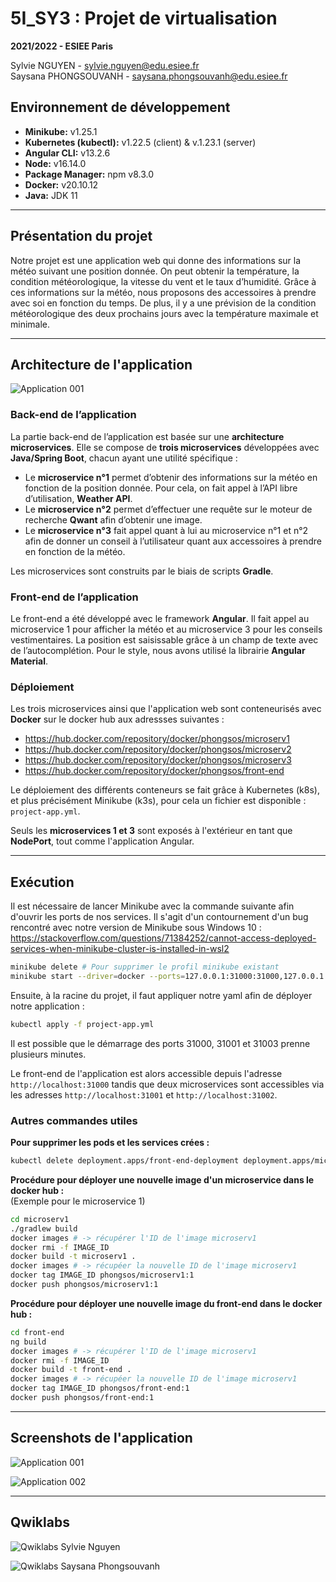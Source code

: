 # 5I_SY3 : Projet de virtualisation
**2021/2022 - ESIEE Paris**  

Sylvie NGUYEN - [sylvie.nguyen@edu.esiee.fr](mailto:sylvie.nguyen@edu.esiee.fr)  
Saysana PHONGSOUVANH - [saysana.phongsouvanh@edu.esiee.fr](mailto:saysana.phongsouvanh@edu.esiee.fr)

## Environnement de développement
- **Minikube:** v1.25.1
- **Kubernetes (kubectl):** v1.22.5 (client) & v.1.23.1 (server)
- **Angular CLI:** v13.2.6
- **Node:** v16.14.0
- **Package Manager:** npm v8.3.0
- **Docker:** v20.10.12
- **Java:** JDK 11

---

## Présentation du projet
Notre projet est une application web qui donne des informations sur la météo suivant une 
position donnée. On peut obtenir la température, la condition météorologique, la vitesse du vent
et le taux d’humidité. 
Grâce à ces informations sur la météo, nous proposons des accessoires à prendre avec soi en 
fonction du temps. De plus, il y a une prévision de la condition météorologique des deux 
prochains jours avec la température maximale et minimale.  

---
## Architecture de l'application

![Application 001](img/architecture_virtu.drawio.png)

### Back-end de l’application
La partie back-end de l’application est basée sur une **architecture microservices**. 
Elle se compose de **trois microservices** développées avec **Java/Spring Boot**, chacun ayant une utilité spécifique :

- Le **microservice n°1** permet d’obtenir des informations sur la météo en fonction de la position donnée. Pour cela, on fait appel à l’API libre d’utilisation, **Weather API**.
- Le **microservice n°2** permet d’effectuer une requête sur le moteur de recherche **Qwant** afin d’obtenir une image.
- Le **microservice n°3** fait appel quant à lui au microservice n°1 et n°2 afin de donner un conseil à l’utilisateur quant aux accessoires à prendre en fonction de la météo.

Les microservices sont construits par le biais de scripts **Gradle**.

### Front-end de l’application
Le front-end a été développé avec le framework **Angular**. 
Il fait appel au microservice 1 pour afficher la météo et au microservice 3 pour les conseils vestimentaires. La position est saisissable grâce à un champ de texte avec de l’autocomplétion.
Pour le style, nous avons utilisé la librairie **Angular Material**.

### Déploiement
Les trois microservices ainsi que l'application web 
sont conteneurisés avec **Docker** sur le docker hub aux adressses suivantes :
- https://hub.docker.com/repository/docker/phongsos/microserv1
- https://hub.docker.com/repository/docker/phongsos/microserv2
- https://hub.docker.com/repository/docker/phongsos/microserv3
- https://hub.docker.com/repository/docker/phongsos/front-end

Le déploiement des différents conteneurs se fait grâce à Kubernetes (k8s), 
et plus précisément Minikube (k3s), pour cela un fichier est disponible : `project-app.yml`.

Seuls les **microservices 1 et 3** sont exposés à l'extérieur en tant que **NodePort**, tout comme l'application Angular.

---

## Exécution
Il est nécessaire de lancer Minikube avec la commande suivante afin d'ouvrir les ports de nos services. 
Il s'agit d'un contournement d'un bug rencontré avec notre version de Minikube sous Windows 10 : https://stackoverflow.com/questions/71384252/cannot-access-deployed-services-when-minikube-cluster-is-installed-in-wsl2

```bash
minikube delete # Pour supprimer le profil minikube existant
minikube start --driver=docker --ports=127.0.0.1:31000:31000,127.0.0.1:31001:31001,127.0.0.1:31002:31002
```

Ensuite, à la racine du projet, il faut appliquer notre yaml afin de déployer notre application :
```bash
kubectl apply -f project-app.yml
```

Il est possible que le démarrage des ports 31000, 31001 et 31003 prenne plusieurs minutes.

Le front-end de l'application est alors accessible depuis l'adresse `http://localhost:31000` 
tandis que deux microservices sont accessibles via les adresses `http://localhost:31001` et `http://localhost:31002`.

### Autres commandes utiles
**Pour supprimer les pods et les services crées :** 
```bash
kubectl delete deployment.apps/front-end-deployment deployment.apps/microserv1-deployment deployment.apps/microserv2-deployment deployment.apps/microserv3-deployment service/front-end-service service/microserv1-service service/microserv2-service service/microserv3-service
```

**Procédure pour déployer une nouvelle image d'un microservice dans le docker hub :**  
(Exemple pour le microservice 1)
```bash
cd microserv1
./gradlew build
docker images # -> récupérer l'ID de l'image microserv1
docker rmi -f IMAGE_ID
docker build -t microserv1 .
docker images # -> récupéer la nouvelle ID de l'image microserv1
docker tag IMAGE_ID phongsos/microserv1:1
docker push phongsos/microserv1:1
```

**Procédure pour déployer une nouvelle image du front-end dans le docker hub :**
```bash
cd front-end
ng build
docker images # -> récupérer l'ID de l'image microserv1
docker rmi -f IMAGE_ID
docker build -t front-end .
docker images # -> récupéer la nouvelle ID de l'image microserv1
docker tag IMAGE_ID phongsos/front-end:1
docker push phongsos/front-end:1
```

---

## Screenshots de l'application
![Application 001](img/app_001.png)

![Application 002](img/app_002.png)

---

## Qwiklabs
![Qwiklabs Sylvie Nguyen](img/qwiklabs_nguyensy.png)

![Qwiklabs Saysana Phongsouvanh](img/qwiklabs_phongsos.png)